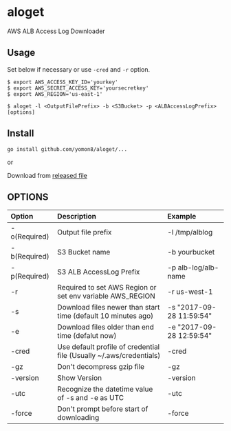# aloget
AWS ALB Access Log Downloader

## Usage

Set below if necessary or use `-cred` and `-r` option.

```
$ export AWS_ACCESS_KEY_ID='yourkey'
$ export AWS_SECRET_ACCESS_KEY='yoursecretkey'
$ export AWS_REGION='us-east-1'
```


```
$ aloget -l <OutputFilePrefix> -b <S3Bucket> -p <ALBAccessLogPrefix> [options]
```

## Install


```
go install github.com/yomon8/aloget/...
```

or 
 
Download from [released file](https://github.com/yomon8/aloget/releases)

## OPTIONS

|Option|Description|Example|
|:--|:--|:--|
|-o(Required)|Output file prefix|-l /tmp/alblog|
|-b(Required)|S3 Bucket name| -b yourbucket|
|-p(Required)|S3 ALB AccessLog Prefix| -p alb-log/alb-name|
|-r|Required to set AWS Region or set env variable AWS_REGION| -r us-west-1|
|-s|Download files newer than start time (default 10 minutes ago)| -s "2017-09-28 11:59:54"|
|-e|Download files older than end time (defalut now)| -e "2017-09-28 12:59:54" |
|-cred|Use default profile of credential file (Usually ~/.aws/credentials)| -cred|
|-gz|Don't decompress gzip file | -gz |
|-version|Show Version|-version|
|-utc|Recognize the datetime value of -s and -e as UTC| -utc|
|-force|Don't prompt before start of downloading|-force|
